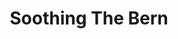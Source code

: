 ---
title: Soothing The Bern
tags: [External Post, Medium, Politics, Sanders, Feel the Bern, Democratic Primary]
style: border
color: warning
description: Currently Bernie Sanders is losing estimated delegates rapidly — approximately 50% already. This points to him not being the nominee in 2020. What will his supporters do in the general election?
external_url: https://medium.com/@justinaugust/soothing-the-bern-6cfe01c3b114
---